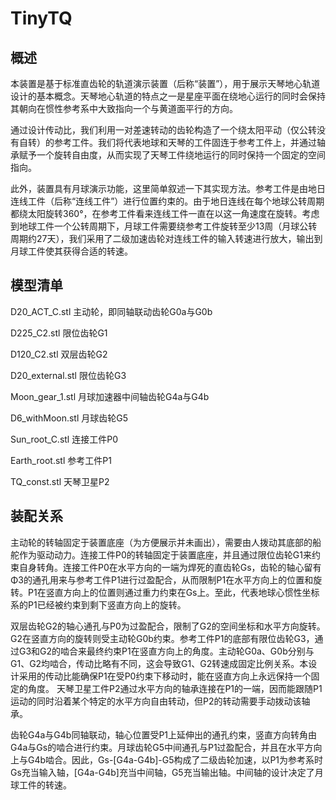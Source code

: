 # TinyTQ

## 概述

本装置是基于标准直齿轮的轨道演示装置（后称“装置”），用于展示天琴地心轨道设计的基本概念。天琴地心轨道的特点之一是星座平面在绕地心运行的同时会保持其朝向在惯性参考系中大致指向一个与黄道面平行的方向。

通过设计传动比，我们利用一对差速转动的齿轮构造了一个绕太阳平动（仅公转没有自转）的参考工件。我们将代表地球和天琴的工件固连于参考工件上，并通过轴承赋予一个旋转自由度，从而实现了天琴工件绕地运行的同时保持一个固定的空间指向。

此外，装置具有月球演示功能，这里简单叙述一下其实现方法。参考工件是由地日连线工件（后称“连线工件”）进行位置约束的。由于地日连线在每个地球公转周期都绕太阳旋转360°，在参考工件看来连线工件一直在以这一角速度在旋转。考虑到地球工件一个公转周期下，月球工件需要绕参考工件旋转至少13周（月球公转周期约27天），我们采用了二级加速齿轮对连线工件的输入转速进行放大，输出到月球工件使其获得合适的转速。

## 模型清单

D20_ACT_C.stl         主动轮，即同轴联动齿轮G0a与G0b

D225_C2.stl           限位齿轮G1

D120_C2.stl           双层齿轮G2

D20_external.stl      限位齿轮G3

Moon_gear_1.stl       月球加速器中间轴齿轮G4a与G4b

D6_withMoon.stl       月球齿轮G5

Sun_root_C.stl        连接工件P0

Earth_root.stl        参考工件P1

TQ_const.stl          天琴卫星P2


## 装配关系

主动轮的转轴固定于装置底座（为方便展示并未画出），需要由人拨动其底部的船舵作为驱动动力。连接工件P0的转轴固定于装置底座，并且通过限位齿轮G1来约束自身转角。连接工件P0在水平方向的一端为焊死的直齿轮Gs，齿轮的轴心留有Φ3的通孔用来与参考工件P1进行过盈配合，从而限制P1在水平方向上的位置和旋转。P1在竖直方向上的位置则通过重力约束在Gs上。至此，代表地球心惯性坐标系的P1已经被约束到剩下竖直方向上的旋转。

双层齿轮G2的轴心通孔与P0为过盈配合，限制了G2的空间坐标和水平方向旋转。G2在竖直方向的旋转则受主动轮G0b约束。参考工件P1的底部有限位齿轮G3，通过G3和G2的啮合来最终约束P1在竖直方向上的角度。主动轮G0a、G0b分别与G1、G2均啮合，传动比略有不同，这会导致G1、G2转速成固定比例关系。本设计采用的传动比能确保P1在受P0约束下移动时，能在竖直方向上永远保持一个固定的角度。
天琴卫星工件P2通过水平方向的轴承连接在P1的一端，因而能跟随P1运动的同时沿着某个特定的水平方向自由转动，但P2的转动需要手动拨动该轴承。

齿轮G4a与G4b同轴联动，轴心位置受P1上延伸出的通孔约束，竖直方向转角由G4a与Gs的啮合进行约束。月球齿轮G5中间通孔与P1过盈配合，并且在水平方向上与G4b啮合。因此，Gs-[G4a-G4b]-G5构成了二级齿轮加速，以P1为参考系时Gs充当输入轴，[G4a-G4b]充当中间轴，G5充当输出轴。中间轴的设计决定了月球工件的转速。
